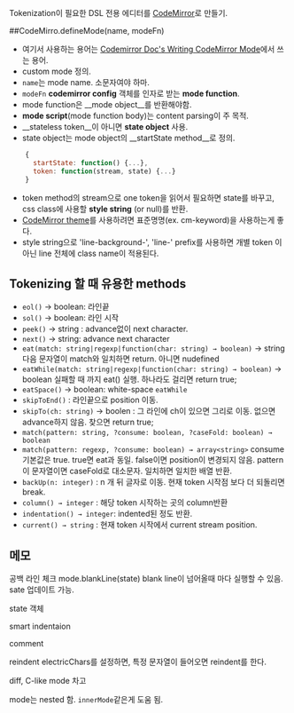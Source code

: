Tokenization이 필요한 DSL 전용 에디터를 [CodeMirror](https://codemirror.net/index.html)로 만들기.

##CodeMirro.defineMode(name, modeFn)

- 여기서 사용하는 용어는 [Codemirror Doc's Writing CodeMirror Mode](https://codemirror.net/doc/manual.html#modeapi)에서 쓰는 용어.
- custom mode 정의.
- `name`는 mode name. 소문자여야 하마.
- `modeFn` __codemirror config__ 객체를 인자로 받는 __mode function__.
- mode function은 __mode object__를 반환해야함.
- __mode script__(mode function body)는 content parsing이 주 목적.
- __stateless token__이 아니면 __state object__ 사용.
- state object는 mode object의 __startState method__로 정의.

```js
    {
      startState: function() {...},
      token: function(stream, state) {...}
    }
```

- token method의 stream으로 one token을 읽어서 필요하면 state를 바꾸고, css class에 사용할 __style string__ (or null)를 반환.
- [CodeMirror theme](https://codemirror.net/theme/)를 사용하려면 표준명명(ex. cm-keyword)을 사용하는게 좋다.
- style string으로 'line-background-', 'line-' prefix를 사용하면 개별 token 이 아닌 line 전체에 class name이 적용된다.


## Tokenizing 할 때 유용한 methods

- `eol()` -> boolean: 라인끝
- `sol()` -> boolean: 라인 시작
- `peek()` -> string : advance없이 next character.
- `next()` -> string: advance next character
- `eat(match: string|regexp|function(char: string) → boolean)` → string
다음 문자열이 match와 일치하면 return. 아니면 nudefined
- `eatWhile(match: string|regexp|function(char: string) → boolean)` → boolean
실패할 때 까지 eat() 실행. 하나라도 걸리면 return true;
- `eatSpace()` -> boolean: white-space `eatWhile`
- `skipToEnd()` : 라인끝으로 position 이동.
- `skipTo(ch: string)` -> boolen : 그 라인에 ch이 있으면 그리로 이동. 없으면 advance하지 않음. 찾으면 return true;
- `match(pattern: string, ?consume: boolean, ?caseFold: boolean) → boolean`
- `match(pattern: regexp, ?consume: boolean) → array<string>`
consume 기본값은 true. true면 eat과 동일. false이면 position이 변경되지 않음. pattern이 문자열이면 caseFold로 대소문자. 일치하면 일치한 배열 반환.
- `backUp(n: integer)` : n 개 뒤 글자로 이동. 현재 token 시작점 보다 더 되돌리면 break.
- `column() → integer` : 해당 token 시작하는 곳의 column반환
- `indentation() → integer`: indented된 정도 반환.
- `current() → string` : 현재 token 시작에서 current stream position.



## 메모

공백 라인 체크
mode.blankLine(state)  blank line이 넘어올때 마다 실행할 수 있음. sate 업데이트 가능.

state 객체

smart indentaion

comment

reindent
electricChars를 설정하면, 특정 문자열이 들어오면 reindent를 한다.

diff, C-like mode 차고

mode는 nested 함.
`innerMode`같은게 도움 됨.


